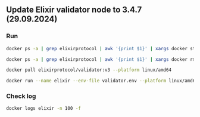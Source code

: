 ## Update Elixir validator node to 3.4.7 (29.09.2024)
### Run 
```Bash
docker ps -a | grep elixirprotocol | awk '{print $1}' | xargs docker stop
```
```Bash
docker ps -a | grep elixirprotocol | awk '{print $1}' | xargs docker rm
```
```Bash
docker pull elixirprotocol/validator:v3 --platform linux/amd64
```
```Bash
docker run --name elixir --env-file validator.env --platform linux/amd64 -p 17690:17690 --restart unless-stopped elixirprotocol/validator:v3
```
### Check log
```Bash
docker logs elixir -n 100 -f
```
